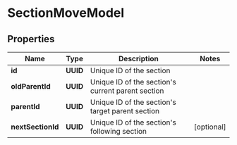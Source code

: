 

# SectionMoveModel


## Properties

| Name | Type | Description | Notes |
|------------ | ------------- | ------------- | -------------|
|**id** | **UUID** | Unique ID of the section |  |
|**oldParentId** | **UUID** | Unique ID of the section&#39;s current parent section |  |
|**parentId** | **UUID** | Unique ID of the section&#39;s target parent section |  |
|**nextSectionId** | **UUID** | Unique ID of the section&#39;s following section |  [optional] |



